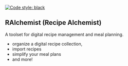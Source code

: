 <a href="https://github.com/psf/black"><img alt="Code style: black" src="https://img.shields.io/badge/code%20style-black-000000.svg"></a>

## RAlchemist (Recipe Alchemist)
A toolset for digital recipe management and meal planning.
- organize a digital recipe collection, 
- import recipes
- simplify your meal plans
- and more!